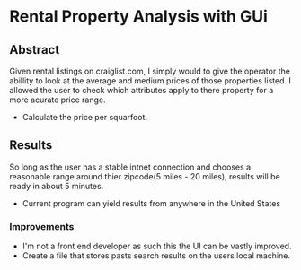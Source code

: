 # Rental Property Analysis with GUi

## Abstract
Given rental listings on craiglist.com, I simply would to give the operator the abillity to look at the average and medium prices of those properties listed. I allowed the user to check which attributes apply to there property for a more acurate price range.
* Calculate the price per squarfoot.

## Results
So long as the user has a stable intnet connection and chooses a reasonable range around thier zipcode(5 miles - 20 miles), results will be ready in about 5 minutes.
* Current program can yield results from anywhere in the United States 

### Improvements
* I'm not a front end developer as such this the UI can be vastly improved.
* Create a file that stores pasts search results on the users local machine.
